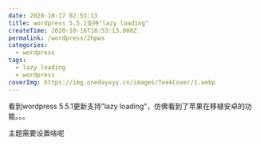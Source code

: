 ```yaml
---
date: 2020-10-17 02:53:13
title: wordpress 5.5.1支持"lazy loading"
createTime: 2020-10-16T18:53:13.000Z
permalink: /wordpress/2hpws
categories:
  - wordpress
tags:
  - lazy loading
  - wordpress
coverImg: https://img.onedayxyy.cn/images/TeekCover/1.webp
---
```


看到wordpress 5.5.1更新支持"lazy loading"，仿佛看到了苹果在移植安卓的功能。。。

主题需要设置啥呢
